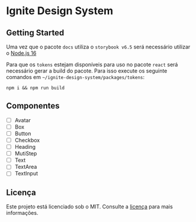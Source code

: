 # Ignite Design System

## Getting Started

Uma vez que o pacote `docs` utiliza o `storybook v6.5` será necessário utilizar o [Node.js 16](https://nodejs.org/en/download/releases/) 

Para que os `tokens` estejam disponíveis para uso no pacote `react` será necessário gerar a build do pacote. Para isso execute os seguinte comandos em `~/ignite-design-system/packages/tokens`:

```
npm i && npm run build
```

## Componentes

- [ ] Avatar
- [ ] Box
- [ ] Button
- [ ] Checkbox
- [ ] Heading
- [ ] MutiStep
- [ ] Text
- [ ] TextArea
- [ ] TextInput

## Licença

Este projeto está licenciado sob o MIT. Consulte a [licença](LICENSE) para mais informações.
